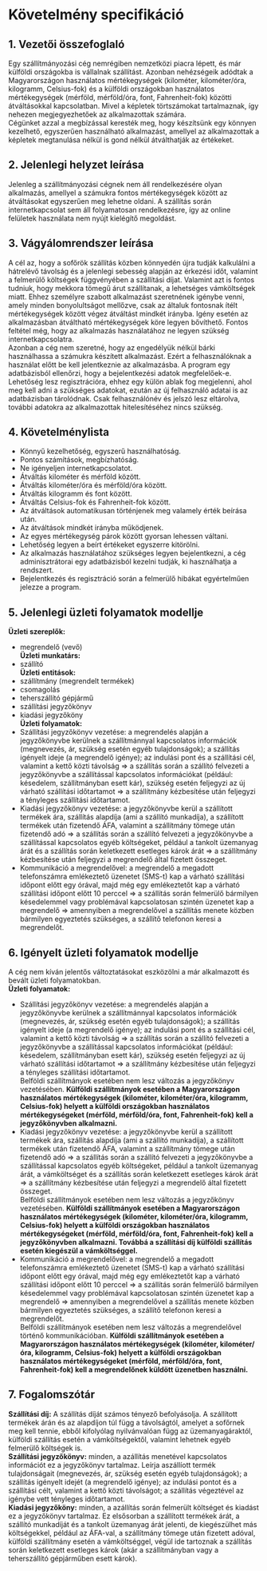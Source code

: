 # Követelmény specifikáció
## 1. Vezetői összefoglaló
Egy szállítmányozási cég nemrégiben nemzetközi piacra lépett, és már külföldi országokba is vállalnak szállítást. Azonban nehézségeik adódtak a Magyarországon használatos mértékegységek (kilométer, kilométer/óra, kilogramm, Celsius-fok) és a külföldi országokban használatos mértékegységek (mérföld, mérföld/óra, font, Fahrenheit-fok) közötti átváltásokkal kapcsolatban. Mivel a képletek törtszámokat tartalmaznak, így nehezen megjegyezhetőek az alkalmazottak számára.  
Cégünket azzal a megbízással keresték meg, hogy készítsünk egy könnyen kezelhető, egyszerűen használható alkalmazást, amellyel az alkalmazottak a képletek megtanulása nélkül is gond nélkül átválthatják az értékeket.

## 2. Jelenlegi helyzet leírása
Jelenleg a szállítmányozási cégnek nem áll rendelkezésére olyan alkalmazás, amellyel a számukra fontos mértékegységek között az átváltásokat egyszerűen meg lehetne oldani. A szállítás során internetkapcsolat sem áll folyamatosan rendelkezésre, így az online felületek használata nem nyújt kielégítő megoldást.

## 3. Vágyálomrendszer leírása
A cél az, hogy a sofőrök szállítás közben könnyedén újra tudják kalkulálni a hátrelévő távolság és a jelenlegi sebesség alapján az érkezési időt, valamint a felmerülő költségek függvényében a szállítási díjat. Valamint azt is fontos tudniuk, hogy mekkora tömegű árut szállítanak, a lehetséges vámköltségek miatt. Ehhez személyre szabott alkalmazást szeretnének igénybe venni, amely minden bonyolultságot mellőzve, csak az általuk fontosnak ítélt mértékegységek között végez átváltást mindkét irányba. Igény esetén az alkalmazásban átváltható mértékegységek köre legyen bővíthető. Fontos feltétel még, hogy az alkalmazás használatához ne legyen szükség internetkapcsolatra.  
Azonban a cég nem szeretné, hogy az engedélyük nélkül bárki használhassa a számukra készített alkalmazást. Ezért a felhasználóknak a használat előtt be kell jelentkeznie az alkalmazásba. A program egy adatbázisból ellenőrzi, hogy a bejelentkezési adatok megfelelőek-e. Lehetőség lesz regisztrációra, ehhez egy külön ablak fog megjelenni, ahol meg kell adni a szükséges adatokat, ezután az új felhasználó adatai is az adatbázisban tárolódnak. Csak felhasználónév és jelszó lesz eltárolva, további adatokra az alkalmazottak hitelesítéséhez nincs szükség.

## 4. Követelménylista
-	Könnyű kezelhetőség, egyszerű használhatóság.
-	Pontos számítások, megbízhatóság.
-	Ne igényeljen internetkapcsolatot.
-	Átváltás kilométer és mérföld között.
-	Átváltás kilométer/óra és mérföld/óra között.
-	Átváltás kilogramm és font között.
-	Átváltás Celsius-fok és Fahrenheit-fok között.
-	Az átváltások automatikusan történjenek meg valamely érték beírása után.
-	Az átváltások mindkét irányba működjenek.
-	Az egyes mértékegység párok között gyorsan lehessen váltani.
-	Lehetőség legyen a beírt értékeket egyszerre kitörölni.
-	Az alkalmazás használatához szükséges legyen bejelentkezni, a cég adminisztrátorai egy adatbázisból kezelni tudják, ki használhatja a rendszert.
-	Bejelentkezés és regisztráció során a felmerülő hibákat egyértelműen jelezze a program.

## 5. Jelenlegi üzleti folyamatok modellje
**Üzleti szereplők:**  
- megrendelő (vevő)  
**Üzleti munkatárs:**  
- szállító  
**Üzleti entitások:**  
- szállítmány (megrendelt termékek)  
- csomagolás  
- teherszállító gépjármű  
- szállítási jegyzőkönyv  
- kiadási jegyzőköny  
**Üzleti folyamatok:**
- Szállítási jegyzőkönyv vezetése: a megrendelés alapján a jegyzőkönyvbe kerülnek a szállítmánnyal kapcsolatos információk (megnevezés, ár, szükség esetén egyéb tulajdonságok); a szállítás igényelt ideje (a megrendelő igénye); az indulási pont és a szállítási cél, valamint a kettő közti távolság => a szállítás során a szállító felvezeti a jegyzőkönyvbe a szállítással kapcsolatos információkat (például: késedelem, szállítmányban esett kár), szükség esetén feljegyzi az új várható szállítási időtartamot => a szállítmány kézbesítése után feljegyzi a tényleges szállítási időtartamot.
- Kiadási jegyzőkönyv vezetése: a jegyzőkönyvbe kerül a szállított termékek ára, szállítás alapdíja (ami a szállító munkadíja), a szállított termékek után fizetendő ÁFA,  valamint a szállítmány tömege után fizetendő adó => a szállítás során a szállító felvezeti a jegyzőkönyvbe a szállítással kapcsolatos egyéb költségeket, például a tankolt üzemanyag árát és a szállítás során keletkezett esetleges károk árát => a szállítmány kézbesítése után feljegyzi a megrendelő által fizetett összeget.
- Kommunikáció a megrendelővel: a megrendelő a megadott telefonszámra emlékeztető üzenetet (SMS-t) kap a várható szállítási időpont előtt egy órával, majd még egy emlékeztetőt kap a várható szállítási időpont előtt 10 perccel => a szállítás során felmerülő bármilyen késedelemmel vagy problémával kapcsolatosan szintén üzenetet kap a megrendelő => amennyiben a megrendelővel a szállítás menete közben bármilyen egyeztetés szükséges, a szállítő telefonon keresi a megrendelőt.

## 6. Igényelt üzleti folyamatok modellje
A cég nem kíván jelentős változtatásokat eszközölni a már alkalmazott és bevált üzleti folyamatokban.  
**Üzleti folyamatok:**
- Szállítási jegyzőkönyv vezetése: a megrendelés alapján a jegyzőkönyvbe kerülnek a szállítmánnyal kapcsolatos információk (megnevezés, ár, szükség esetén egyéb tulajdonságok); a szállítás igényelt ideje (a megrendelő igénye); az indulási pont és a szállítási cél, valamint a kettő közti távolság => a szállítás során a szállító felvezeti a jegyzőkönyvbe a szállítással kapcsolatos információkat (például: késedelem, szállítmányban esett kár), szükség esetén feljegyzi az új várható szállítási időtartamot => a szállítmány kézbesítése után feljegyzi a tényleges szállítási időtartamot.  
Belföldi szállítmányok esetében nem lesz változás a jegyzőkönyv vezetésében. **Külföldi szállítmányok esetében a Magyarországon használatos mértékegységek (kilométer, kilométer/óra, kilogramm, Celsius-fok) helyett a külföldi országokban használatos mértékegységeket (mérföld, mérföld/óra, font, Fahrenheit-fok) kell a jegyzőkönyvben alkalmazni.**  
- Kiadási jegyzőkönyv vezetése: a jegyzőkönyvbe kerül a szállított termékek ára, szállítás alapdíja (ami a szállító munkadíja), a szállított termékek után fizetendő ÁFA,  valamint  a szállítmány tömege után fizetendő adó => a szállítás során a szállító felvezeti a jegyzőkönyvbe a szállítással kapcsolatos egyéb költségeket, például a tankolt üzemanyag árát, a vámköltséget és a szállítás során keletkezett esetleges károk árát => a szállítmány kézbesítése után feljegyzi a megrendelő által fizetett összeget.  
Belföldi szállítmányok esetében nem lesz változás a jegyzőkönyv vezetésében. **Külföldi szállítmányok esetében a Magyarországon használatos mértékegységek (kilométer, kilométer/óra, kilogramm, Celsius-fok) helyett a külföldi országokban használatos mértékegységeket (mérföld, mérföld/óra, font, Fahrenheit-fok) kell a jegyzőkönyvben alkalmazni. Továbbá a szállítási díj külföldi szállítás esetén kiegészül a vámköltséggel.**  
- Kommunikáció a megrendelővel: a megrendelő a megadott telefonszámra emlékeztető üzenetet (SMS-t) kap a várható szállítási időpont előtt egy órával, majd még egy emlékeztetőt kap a várható szállítási időpont előtt 10 perccel => a szállítás során felmerülő bármilyen késedelemmel vagy problémával kapcsolatosan szintén üzenetet kap a megrendelő => amennyiben a megrendelővel a szállítás menete közben bármilyen egyeztetés szükséges, a szállítő telefonon keresi a megrendelőt.  
Belföldi szállítmányok esetében nem lesz változás a megrendelővel történő kommunikációban. **Külföldi szállítmányok esetében a Magyarországon használatos mértékegységek (kilométer, kilométer/óra, kilogramm, Celsius-fok) helyett a külföldi országokban használatos mértékegységeket (mérföld, mérföld/óra, font, Fahrenheit-fok) kell a megrendelőnek küldött üzenetben használni.**

## 7. Fogalomszótár
**Szállítási díj:** A szállítás díját számos tényező befolyásolja. A szállított termékek árán és az alapdíjon túl függ a távolságtól, amelyet a sofőrnek meg kell tennie, ebből kifolyólag nyilvánvalóan függ az üzemanyagáraktól, külföldi szállítás esetén a vámköltségektől, valamint lehetnek egyéb felmerülő költségek is.  
**Szállítási jegyzőkönyv:** minden, a azállítás menetével kapcsolatos információt ez a jegyzőkönyv tartalmaz. Leírja aszállíott termék tulajdonságait (megnevezés, ár, szükség esetén egyéb tulajdonságok); a szállítás igényelt idejét (a megrendelő igénye); az indulási pontot és a szállítási célt, valamint a kettő közti távolságot; a szállítás végeztével az igénybe vett tényleges időtartamot.  
**Kiadási jegyzőköny:** minden, a azállítás során felmerült költséget és kiadást ez a jegyzőkönyv tartalmaz. Ez elsősorban a szállított termékek árát, a szállító munkadíját és a tankolt üzemanyag árát jelenti, de kiegészülhet más költségekkel, például az ÁFA-val, a szállítmány tömege után fizetett adóval, külföldi szállítmány esetén a vámköltséggel, végül ide tartoznak a szállítás során keletkezett esetleges károk (akár a szállítmányban vagy a teherszállító gépjárműben esett károk).

